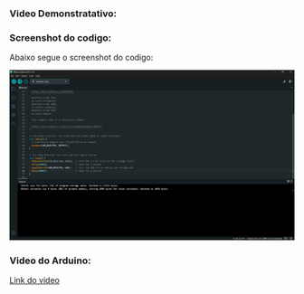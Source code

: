 ### Video Demonstratativo:

### Screenshot do codigo:

Abaixo segue o screenshot do codigo:

![Screenshot do codigo](image.png)

### Video do Arduino:

[Link do video](https://drive.google.com/file/d/1mSVZWU9f4Q4Jtpi4lztMnqYbosztk6Ab/view?usp=sharing)
